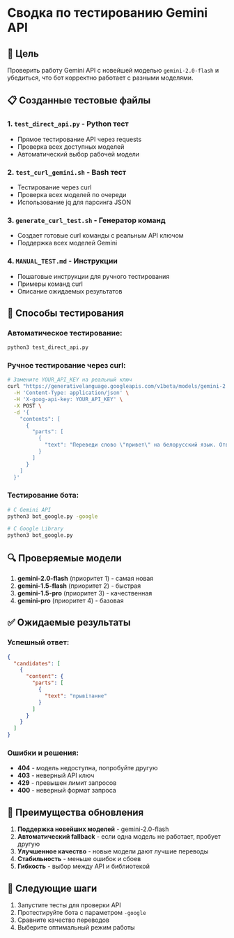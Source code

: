 # Сводка по тестированию Gemini API

## 🎯 Цель
Проверить работу Gemini API с новейшей моделью `gemini-2.0-flash` и убедиться, что бот корректно работает с разными моделями.

## 📋 Созданные тестовые файлы

### 1. `test_direct_api.py` - Python тест
- Прямое тестирование API через requests
- Проверка всех доступных моделей
- Автоматический выбор рабочей модели

### 2. `test_curl_gemini.sh` - Bash тест
- Тестирование через curl
- Проверка всех моделей по очереди
- Использование jq для парсинга JSON

### 3. `generate_curl_test.sh` - Генератор команд
- Создает готовые curl команды с реальным API ключом
- Поддержка всех моделей Gemini

### 4. `MANUAL_TEST.md` - Инструкции
- Пошаговые инструкции для ручного тестирования
- Примеры команд curl
- Описание ожидаемых результатов

## 🚀 Способы тестирования

### Автоматическое тестирование:
```bash
python3 test_direct_api.py
```

### Ручное тестирование через curl:
```bash
# Замените YOUR_API_KEY на реальный ключ
curl "https://generativelanguage.googleapis.com/v1beta/models/gemini-2.0-flash:generateContent" \
  -H 'Content-Type: application/json' \
  -H 'X-goog-api-key: YOUR_API_KEY' \
  -X POST \
  -d '{
    "contents": [
      {
        "parts": [
          {
            "text": "Переведи слово \"привет\" на белорусский язык. Отвечай только переводом."
          }
        ]
      }
    ]
  }'
```

### Тестирование бота:
```bash
# С Gemini API
python3 bot_google.py -google

# С Google Library
python3 bot_google.py
```

## 🔍 Проверяемые модели

1. **gemini-2.0-flash** (приоритет 1) - самая новая
2. **gemini-1.5-flash** (приоритет 2) - быстрая
3. **gemini-1.5-pro** (приоритет 3) - качественная
4. **gemini-pro** (приоритет 4) - базовая

## ✅ Ожидаемые результаты

### Успешный ответ:
```json
{
  "candidates": [
    {
      "content": {
        "parts": [
          {
            "text": "прывітанне"
          }
        ]
      }
    }
  ]
}
```

### Ошибки и решения:
- **404** - модель недоступна, попробуйте другую
- **403** - неверный API ключ
- **429** - превышен лимит запросов
- **400** - неверный формат запроса

## 🎉 Преимущества обновления

1. **Поддержка новейших моделей** - gemini-2.0-flash
2. **Автоматический fallback** - если одна модель не работает, пробует другую
3. **Улучшенное качество** - новые модели дают лучшие переводы
4. **Стабильность** - меньше ошибок и сбоев
5. **Гибкость** - выбор между API и библиотекой

## 📝 Следующие шаги

1. Запустите тесты для проверки API
2. Протестируйте бота с параметром `-google`
3. Сравните качество переводов
4. Выберите оптимальный режим работы
